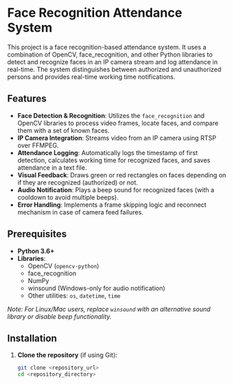 # Face Recognition Attendance System

This project is a face recognition-based attendance system. It uses a combination of OpenCV, face_recognition, and other Python libraries to detect and recognize faces in an IP camera stream and log attendance in real-time. The system distinguishes between authorized and unauthorized persons and provides real-time working time notifications.

## Features

- **Face Detection & Recognition**: Utilizes the `face_recognition` and OpenCV libraries to process video frames, locate faces, and compare them with a set of known faces.
- **IP Camera Integration**: Streams video from an IP camera using RTSP over FFMPEG.
- **Attendance Logging**: Automatically logs the timestamp of first detection, calculates working time for recognized faces, and saves attendance in a text file.
- **Visual Feedback**: Draws green or red rectangles on faces depending on if they are recognized (authorized) or not.
- **Audio Notification**: Plays a beep sound for recognized faces (with a cooldown to avoid multiple beeps).
- **Error Handling**: Implements a frame skipping logic and reconnect mechanism in case of camera feed failures.

## Prerequisites

- **Python 3.6+**
- **Libraries**:
  - OpenCV (`opencv-python`)
  - face_recognition
  - NumPy
  - winsound (Windows-only for audio notification)
  - Other utilities: `os`, `datetime`, `time`

*Note: For Linux/Mac users, replace `winsound` with an alternative sound library or disable beep functionality.*

## Installation

1. **Clone the repository** (if using Git):
   ```bash
   git clone <repository_url>
   cd <repository_directory>
